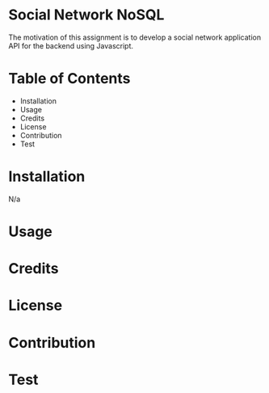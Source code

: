 # Social Network NoSQL 
The motivation of this assignment is to develop a social network application API for the backend using Javascript. 

# Table of Contents 
- Installation 
- Usage
- Credits
- License 
- Contribution 
- Test

# Installation 
N/a

# Usage

# Credits 

# License 

# Contribution 

# Test

